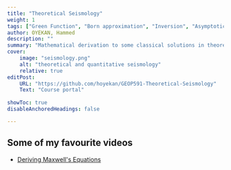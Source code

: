 ```yaml
---
title: "Theoretical Seismology" 
weight: 1
tags: ["Green Function", "Born approximation", "Inversion", "Asymptotic", "Acoustic Wave", "Elastic Wave","Calculus"]
author: OYEKAN, Hammed 
description: "" 
summary: "Mathematical derivation to some classical solutions in theoretical seismology" 
cover:
    image: "seismology.png"
    alt: "theoretical and quantitative seismology"
    relative: true
editPost:
    URL: "https://github.com/hoyekan/GEOP591-Theoretical-Seismology"
    Text: "Course portal"
    
showToc: true
disableAnchoredHeadings: false

---
```


## Some of my favourite videos

<!-- + [What is vorticity?](https://youtu.be/LP9VHEUzyHA?si=WmrRrO19scNPWLdo) -->
+ [Deriving Maxwell's Equations](https://youtube.com/playlist?list=PL_0o6P_S88zZmu1NdHb1nB_xjjBQXLGPB&si=ZuLK8qgtK7NL_J8K)
<!--+ [What is Luminosity?](https://youtu.be/S0bQEyiq-6o?si=xVIUODrI2NB4Y9hX) -->


